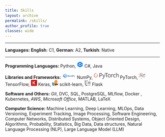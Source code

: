 ```yaml
---
title: Skills
layout: archive
permalink: /skills/
author_profile: true
classes: wide
---
```


---

**Languages:** **English**: C1, **German**: A2, **Turkish**: Native

---

**Programming Languages:** <i class="fab fa-python"></i> Python, <img src="/assets/images/logos/c_sharp.png" style="width: 20px; height: 20px;"> C#, <i class="fab fa-java"></i> Java


**Libraries and Frameworks:** <img src="/assets/images/logos/numpy.png" style="width: 20px*2.23; height: 20px;"> NumPy, <img src="/assets/images/logos/PyTorch.png" style="width: 20px*4.05; height: 20px;"> PyTorch, <img src="/assets/images/logos/PyTorch.png" style="width: 20px; height: 20px;"> TensorFlow, <img src="/assets/images/logos/Keras_logo.svg" style="width: 20px; height: 20px;"> Keras, <img src="/assets/images/logos/Scikit.svg" style="width: 20px; height: 20px;"> scikit-learn, <img src="/assets/images/logos/flask.svg" style="width: 20px; height: 20px;"> Flask



**Software and Others:** <i class="fab fa-git"> Git</i>, DVC, <i class="fas fa-database"></i> SQL, PostgreSQL, MLflow, <i class="fab fa-docker"></i> Docker , Kubernetes, <i class="fab fa-aws"> AWS</i>, <i class="fab fa-microsoft"> Microsoft Office</i>, MATLAB, LaTeX

**Computer Science:** Machine Learning, Deep Learning, MLOps, Data Versioning, Experiment Tracking, Image Processing, Software Engineering, Computer Networks, Distributed Systems, Object Oriented Design, Algorithms, Probability, Statistics, Big Data, Data structures, Natural Language Processing (NLP), Large Language Model (LLM)